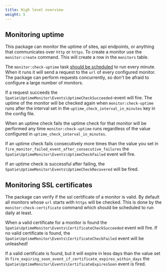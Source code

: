 ```yaml
---
title: High level overview
weight: 5
---
```


## Monitoring uptime

This package can monitor the uptime of sites, api endpoints, or anything that communicates over `http` or `https`. To create a monitor use the `monitor:create` command. This will create a row in the `monitors`  table. 

The `monitor:check-uptime` task [should be scheduled](https://docs.spatie.be/laravel-uptime-monitor/v3/installation-and-setup#scheduling) to run every minute. When it runs it will send a request to the `url` of every configured monitor. The package can perform requests concurrently, so don't be afraid to configure a large number of monitors.

If a request succeeds the `Spatie\UptimeMonitor\Events\UptimeCheckSucceeded`-event will fire. The uptime of the monitor will be checked again when `monitor:check-uptime` runs after the interval set in the `uptime_check_interval_in_minutes` key in the config file.

When an uptime check fails the uptime check for that monitor will be performed any time `monitor:check-uptime` runs regardless of the value configured in `uptime_check_interval_in_minutes`.

If an uptime check fails consecutively more times than the value you set in `fire_monitor_failed_event_after_consecutive_failures` the `Spatie\UptimeMonitor\Events\UptimeCheckFailed` event will fire. 

If an uptime check is successful after failing, the `Spatie\UptimeMonitor\Events\UptimeCheckRecovered` will be fired.

## Monitoring SSL certificates

The package can verify if the ssl certificate of a monitor is valid. By default all monitors whose `url` starts with `https` will be checked. This is done by the `monitor:check-certificate` command which should be scheduled to run daily at least. 

When a valid certificate for a monitor is found the `Spatie\UptimeMonitor\Events\CertificateCheckSucceeded` event will fire. If no valid certificate is found, the `Spatie\UptimeMonitor\Events\CertificateCheckFailed` event will be unleashed!
 
If a valid certificate is found, but it will expire in less days than the value set in `fire_expiring_soon_event_if_certificate_expires_within_days` the `Spatie\UptimeMonitor\Events\CertificateExpiresSoon` event is fired.
